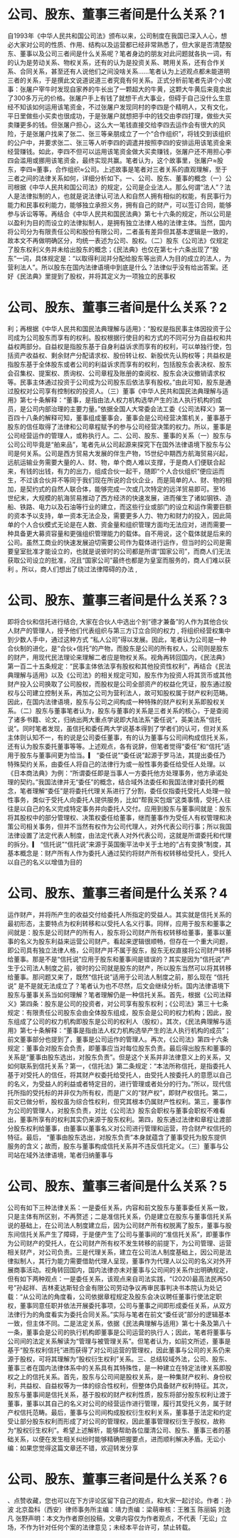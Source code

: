 # 公司、股东、董事三者间是什么关系？1

自1993年《中华人民共和国公司法》颁布以来，公司制度在我国已深入人心，想必大家对公司的性质、作用、结构以及运营都已经非常熟悉了，但大家是否清楚股东、董事以及公司三者间是什么关系呢？笔者身边的朋友对此问题就各执一词，有的认为是劳动关系、物权关系，还有的认为是投资关系、聘用关系，还有合作关系、合同关系，甚至还有人说他们之间没啥关系……笔者认为上述观点都未能道明三者的关系，于是撰此文说道说道三者究竟有何关系。正式分析前笔者先讲个小故事：张屠户宰牛时发现自家养的牛长出了一颗超大的牛黄，这颗大牛黄后来竟卖出了300多万元的价格。张屠户手上有钱了就想干点大事业，但碍于自己没什么生意经不知该如何运用该笔资金，不过张屠户发现同村的李四是个精明人，又有文化，平日里做些小买卖也很成功，于是张屠户就想把手中的钱交由李四打理，做些大买卖赚更多的钱。但张屠户担心，这么大一笔钱直接交给李四去运作会有很大的风险，于是张屠户找来了张二、张三等亲朋成立了一个“合作组织”，将钱交到该组织的公户中，并要求张二、张三等人听李四的调遣并按照李四的安排运用该笔资金来经营赚钱。如此，李四不但可以运用该笔资金做大买卖赚钱，张屠户还不用担心李四会滥用或挪用该笔资金，最终实现共赢。笔者认为，这个故事里，张屠户≈股东，李四≈董事，合作组织≈公司。上述故事是笔者对三者关系的直观理解，至于三者之间的法律关系如何，详细分析如下。一、公司、股东、董事的概念（一）公司根据《中华人民共和国公司法》的规定，公司是企业法人。那么何谓“法人”？法人是法律拟制的人，也就是说法律认可法人和自然人拥有相似的权能，有民事行为能力和民事权利能力，能够独立承担义务，拥有自己的财产，可以签订合同，能够参与诉讼等等。再结合《中华人民共和国民法典》第七十六条的规定，所以公司是以盈利为目的而设立的法律拟制人，是拥有独立法律人格的法律主体。当然，国内将公司分为有限责任公司和股份有限公司，二者虽有差异但其基本逻辑是一致的，故本文不再做明确区分，均统一表述为公司、股权。（二）股东《公司法》仅规定了股东权利义务并未给出股东的概念；《民法典》也仅在第七十六条出现了“股东”一词，具体规定是：“以取得利润并分配给股东等出资人为目的成立的法人，为营利法人”。所以股东在国内法律语境中到底是什么？法律似乎没有给出答案。还好《民法典》里提到了股权，并将其定义为一项独立的民事权

# 公司、股东、董事三者间是什么关系？2

利；再根据《中华人民共和国民法典理解与适用》：“股权是指民事主体因投资于公司成为公司股东而享有的权利。股权根据行使目的和方式的不同可分为自益权和共益权两部分。自益权是指股东基于自身利益诉求而享有的权利，可以单独行使，包括资产收益权、剩余财产分配请求权、股份转让权、新股优先认购权等；共益权是指股东基于全体股东或者公司的利益诉求而享有的权利，包括股东会表决权、股东会召集权、提案权、质询权、公司章程及账册的查阅权、股东会决议撤销请求权等。民事主体通过投资于公司成为公司股东后依法享有股权。”由此可知，股东是通过股权对公司享有控制权的投资人。（三）董事《中华人民共和国民法典理解与适用》第七十条解释：“董事，是指由法人权力机构选举产生的法人执行机构的成员，是公司内部治理的主要力量。”依据全国人大常委会法工委《公司法释义》第一百四十八条的解释可知，董事组成董事会，董事会是公司经营决策机关，董事基于股东的信任取得了法律和公司章程赋予的参与公司经营决策的权力。所以，董事是公司经营运作的管理人，或称执行人。二、公司、股东、董事的关系（一）股东与公司公司毕竟是“舶来品”，笔者先从公司起源来探究下在国外法律语境下股东与公司是何关系。公司是西方贸易大发展的伴生产物，15世纪中期西方航海贸易兴起，远航运输业务需要大量的人、财、物，单个商人难以支撑，于是商人们便联合起来，有钱的出钱，有力的出力，组成合伙一起干，随即“个人合伙组织”便应运而生，不过该合伙并不等同于我们现在所说的合伙企业，而是简单的人、财、物的相加，是契约式的自然人联合体，能够完成一次或几次特定的远洋贸易即可。至16世纪末，大规模的航海贸易推动了西方经济的快速发展，进而催生了诸如钢铁、造船、铁路、电力以及石油等行业的建立，而这些行业或部门的设立和运作需要巨额的资本予以支持，单一资本无法企及，需要更多人力、物力和财力的投入，因此简单的个人合伙模式无论是在人数、资金量和组织管理方面均无法应对，进而需要一种具备更大募资容量和更强组织管理能力的载体。自不用说，这个载体就是后来的公司。虽然工商业的快速发展迫切需要公司作为载体进行运作，但当时的公司是需要皇室批准才能设立的，也就是说彼时的公司都是所谓“国家公司”，而商人们无法获取公司设立的批准，况且“国家公司”最终也都是为皇室而服务的，商人们难以获利 。所以，商人们想出了绕过法律障碍的办法 , 

# 公司、股东、董事三者间是什么关系？3

即将合伙和信托进行结合, 大家在合伙人中选出个别“德才兼备”的人作为其他合伙人财产的管理人，授予他们代表组织与第三方订立合同的权力 , 将组织经营权集中到少数人手中，通过这种方式 “私人公司”得以发展。因此，笔者认为公司是一种合伙制的进化，是“合伙+信托”的产物，而股东是公司的所有权人，公司则是股东的财产，用现代民法理论来理解二者应是物权关系。视角再转回国内，《民法典》第一百二十五条规定：“民事主体依法享有股权和其他投资性权利”，再结合《民法典理解与适用》以及《公司法》的相关规定可知，股东作为投资人将其货币或其他财产投入公司换取了公司股权，而股权是公司全部资产的权益化凭证，股东通过股权与公司建立控制关系，再加之公司为营利法人，故可知股权属于财产权利范畴。因此，在国内法律语境，股东与公司之间构成一种特殊的财产权利关系即股权关系。（二）股东与董事笔者认为，股东与董事的关系是三者关系的核心，于是查阅了诸多书籍、论文，归纳出两大重点学说即大陆法系“委任说”，英美法系“信托说”。同时笔者发现，虽信托和委任两大学说基本得到了学者们的认可，但对关系主体则认知不一，有的说是公司委任董事，有的认为董事与公司间构成信托关系，还有认为股东委托董事等等。上述观点，各有说辞，但笔者觉得“委任”和“信托”适用于股东与董事间更为恰当。▎ “委任说”“委任说”起源于罗马法，其提出委任乃特殊契约关系，由委任人将自己的法律行为或一般性事务委任给受任人处理。以《日本商法典》为例：“所谓委任即是当事人一方委托他方处理事务，他方承诺处理的契约。”我国法律并无“委任”的概念，结合域外法委任和我国法律对委托的概念，笔者理解“委任”是将委托代理关系进行了分割，委任仅指委托受托人处理一般性事务，类似于受托人向委托人提供服务，比如“帮我买包烟”这类事情，受托人往往是以自己的名义完成特定事务并向委托人交付。应用到股东与董事间就是：股东将其股权中的部分管理权、决策权委任给董事，继而董事作为受任人有权管理和决策公司相关事务，但并不当然有权作为公司代理人，对外代表公司行事；所以我国法律设置了法定代表人制度，由法定代表人对外代表公司，这就是所谓委托和代理的拆分。▎ “信托说”“信托说”来源于英国衡平法中关于土地的“占有变换“制度，其基本概念是：财产所有人作为委托人通过契约将财产所有权转移给受托人，受托人以自己的名义以增值为目的

# 公司、股东、董事三者间是什么关系？4

运作财产，并将所产生的收益交付给委托人所指定的受益人。其实就是信托关系的最初形态，主要特点为权利转移和以受托人名义行事。同样，应用于股东和董事之间就是：股东是公司财产的所有人，股东将公司财产所有权转移给董事，董事以董事的名义为股东利益来运营公司财产。看起来逻辑很顺畅，但存在一个重大问题，即公司具有独立法律人格，公司财产并不属于股东，股东无权直接将公司财产转移给董事。那是不是“信托说”应用于股东和董事间是错误的？其实是因为“信托说”产生于公司法人制度之前，彼时的公司就是股东的财产，所以股东当然可以将其转移给董事。那问题又来了，既然“信托说”适用于公司法人制度之前，那么现在 “信托说” 是不是就无法成立了？笔者认为也不尽然，后文会继续分析。国内法律语境下股东与董事关系当如何理解？笔者理解仍是一种信托关系。首先，根据《公司法释义》第四条：股东是公司的投资者，对公司享有股东权利；《公司法》第三十七条规定：有限责任公司股东会由全体股东组成，股东会是公司的权力机构；因此，股东组成了公司的权力机构即股东是公司的权利人（股权）。其次，《民法典理解与适用》第七十条解释：“董事是指由法人权力机构选举产生的法人执行机构的成员”；前文董事部分也提到了，董事是公司运作的管理人。再次，《公司法》第四十六条规定：董事会对股东会负责，即董事应当对每位股东负责。最后得出股东和董事的关系是“董事由股东选出，对股东负责”。但是这个关系并非法律意义上的关系，又如何联系到信托关系？第一，《信托法》第二条规定：“本法所称信托，是指委托人基于对受托人的信任，将其财产权委托给受托人，由受托人按委托人的意愿以自己的名义，为受益人的利益或者特定目的，进行管理或者处分的行为。”所以，现代信托所指的受托标的并非仅为所有权，而是广义的“财产权”，即财产权信托。第二，前文已做分析，股权虽为综合性权利，但究其根本仍属财产性权利。第三，董事作为公司的管理人，对股东负责，对比《公司法》股东会职权与董事会职权不难看出，董事所享有的权利其实仍来源于股东权利。第四，股东通过法律和章程让渡部分股东权利给董事，由董事以董事名义对公司进行管理和运营，符合财产权信托的特征。最后， “董事由股东选出，对股东负责”本身就蕴含了董事受托为股东提供服务的含义；故而，股东与董事构成信托关系并不违反信托定义。（三）董事与公司站在域外法律语境，笔者归纳董事与

# 公司、股东、董事三者间是什么关系？5

公司有如下三种法律关系：一是委任关系，内容和前文股东与董事委任关系一致，只是主体有所区别，不再赘述；二是准信托关系，仍是建立在股东与董事信托关系说的基础上，在公司法人制度建立后，因为公司财产所有权脱离了股东，董事与股东间信托关系产生了障碍，于是便产生了公司与董事间的“准信托关系”，即董事作为公司财产的受托人，在公司财产所有权不发生转移的前提下，为公司管理、运营相关财产，对公司负责。三是代理关系，建立在公司法人制度基础上，因公司是法律拟制人，其行为能力需要借助代理人呈现，董事作为代理人以公司的名义对外开展商事活动。视角转回国内，国内法律亦未对董事与公司间的关系作出明确规定，但有如下两种观点：一是委任关系，该观点来自司法实践，“(2020)最高法民再50号”孙起祥、吉林麦达斯轻合金有限公司劳动争议再审民事判决书本院认为处记载：“从公司法的角度看，公司依据章程规定及股东会决议聘任董事行使法定职权，董事同意任职并依法开展委托事项，公司与董事之间即形成委任关系，从双方法律行为的角度看实为委托合同关系。”实际与笔者在前文“委任说”部分的逻辑基本一致，但主体不同。二是法定关系，依据《民法典理解与适用》第七十条及第八十一条，董事会是公司的执行机构即董事是公司运营的执行人；因此，笔者将董事与公司间的法定关系解读为“管理与被管理关系”。但笔者认为，如前文所述，董事是基于“股东权利信托”进而获得了对公司运营的管理权，因此董事与公司的关系仍来源于股权，可将其理解为“股权衍生权利”关系。三、总结较域外法，公司、股东、董事三者在国内法律体系中的关系具有其特殊性，是一种建立在特定法律关系即股权之上的信托关系。首先，股东与公司间是股权关系，是一种集财产权利、身份权利，共益权、自益权等为一体的综合性权利，但整体仍具备财产权利特征。其次，股东与董事间是信托关系，基于股权的财产权利性质，股东将部分股东权利让渡于董事，董事以其自己的名义对公司的经营运作进行管理，履行其受托义务，属于财产权信托范畴。最后，董事与公司间构成股权衍生权利关系，董事基于法定和约定受让部分股东权利而形成了对公司的管理权，因此董事管理权衍生于股权，故称为“股权衍生权利”。希望上述解析，能够帮助各位厘清公司、股东、董事三者的基础关系，以便在发生相关纠纷时能够精确把握要点，进而顺利解决矛盾。无讼小编：如果您觉得这篇文章还不错，欢迎转发分享

# 公司、股东、董事三者间是什么关系？6

、点赞收藏，您也可以在下方评论区留下自己的观点，和大家一起讨论。作者：孙波 北京盈科（西安）律师事务所主编：靖力责编：梁萌审核：王雅玉 陈丽娟 刘逸凡 张野声明：本文为作者原创投稿，文章内容仅为作者观点，不代表「无讼」立场，不作为针对任何个案的法律意见；未经本平台许可，禁止转载。

